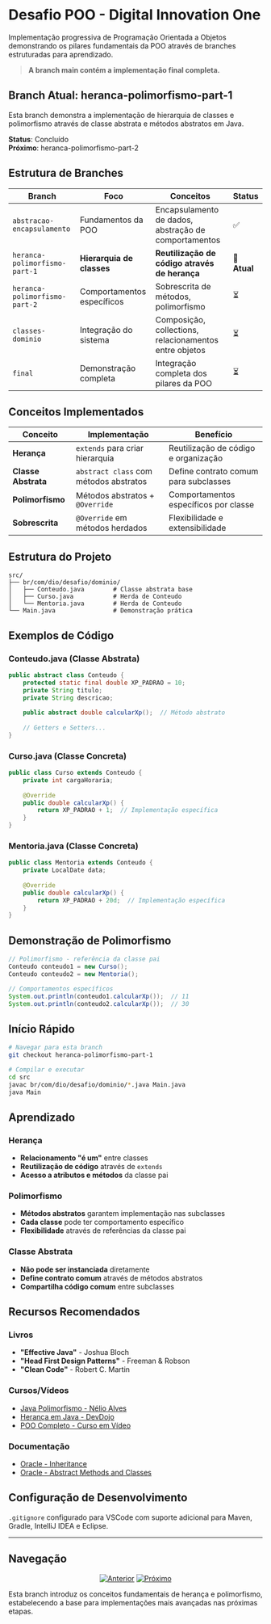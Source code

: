 # Desafio POO - Digital Innovation One

Implementação progressiva de Programação Orientada a Objetos demonstrando os pilares fundamentais da POO através de branches estruturadas para aprendizado.

> **A branch main contém a implementação final completa.**

## Branch Atual: heranca-polimorfismo-part-1

Esta branch demonstra a implementação de hierarquia de classes e polimorfismo através de classe abstrata e métodos abstratos em Java.

**Status**: Concluído  
**Próximo**: heranca-polimorfismo-part-2

## Estrutura de Branches

| Branch | Foco | Conceitos | Status |
|--------|------|-----------|--------|
| `abstracao-encapsulamento` | Fundamentos da POO | Encapsulamento de dados, abstração de comportamentos | ✅ |
| `heranca-polimorfismo-part-1` | **Hierarquia de classes** | **Reutilização de código através de herança** | **🔄 Atual** |
| `heranca-polimorfismo-part-2` | Comportamentos específicos | Sobrescrita de métodos, polimorfismo | ⏳ |
| `classes-dominio` | Integração do sistema | Composição, collections, relacionamentos entre objetos | ⏳ |
| `final` | Demonstração completa | Integração completa dos pilares da POO | ⏳ |

## Conceitos Implementados

| Conceito | Implementação | Benefício |
|----------|---------------|-----------|
| **Herança** | `extends` para criar hierarquia | Reutilização de código e organização |
| **Classe Abstrata** | `abstract class` com métodos abstratos | Define contrato comum para subclasses |
| **Polimorfismo** | Métodos abstratos + `@Override` | Comportamentos específicos por classe |
| **Sobrescrita** | `@Override` em métodos herdados | Flexibilidade e extensibilidade |

## Estrutura do Projeto

```
src/
├── br/com/dio/desafio/dominio/
│   ├── Conteudo.java        # Classe abstrata base
│   ├── Curso.java           # Herda de Conteudo
│   └── Mentoria.java        # Herda de Conteudo
└── Main.java                # Demonstração prática
```

## Exemplos de Código

### Conteudo.java (Classe Abstrata)
```java
public abstract class Conteudo {
    protected static final double XP_PADRAO = 10;
    private String titulo;
    private String descricao;
    
    public abstract double calcularXp();  // Método abstrato
    
    // Getters e Setters...
}
```

### Curso.java (Classe Concreta)
```java
public class Curso extends Conteudo {
    private int cargaHoraria;
    
    @Override
    public double calcularXp() {
        return XP_PADRAO + 1;  // Implementação específica
    }
}
```

### Mentoria.java (Classe Concreta)
```java
public class Mentoria extends Conteudo {
    private LocalDate data;
    
    @Override
    public double calcularXp() {
        return XP_PADRAO + 20d;  // Implementação específica
    }
}
```

## Demonstração de Polimorfismo

```java
// Polimorfismo - referência da classe pai
Conteudo conteudo1 = new Curso();
Conteudo conteudo2 = new Mentoria();

// Comportamentos específicos
System.out.println(conteudo1.calcularXp());  // 11
System.out.println(conteudo2.calcularXp());  // 30
```

## Início Rápido

```bash
# Navegar para esta branch
git checkout heranca-polimorfismo-part-1

# Compilar e executar
cd src
javac br/com/dio/desafio/dominio/*.java Main.java
java Main
```

## Aprendizado

### Herança
- **Relacionamento "é um"** entre classes
- **Reutilização de código** através de `extends`
- **Acesso a atributos e métodos** da classe pai

### Polimorfismo
- **Métodos abstratos** garantem implementação nas subclasses
- **Cada classe** pode ter comportamento específico
- **Flexibilidade** através de referências da classe pai

### Classe Abstrata
- **Não pode ser instanciada** diretamente
- **Define contrato comum** através de métodos abstratos
- **Compartilha código comum** entre subclasses

## Recursos Recomendados

### Livros
- **"Effective Java"** - Joshua Bloch
- **"Head First Design Patterns"** - Freeman & Robson
- **"Clean Code"** - Robert C. Martin

### Cursos/Vídeos
- [Java Polimorfismo - Nélio Alves](https://www.youtube.com/watch?v=jHbj8IE80HY)
- [Herança em Java - DevDojo](https://www.youtube.com/watch?v=9JpAO_cRhJc)
- [POO Completo - Curso em Vídeo](https://www.youtube.com/playlist?list=PLHz_AreHm4dkqe2aR0tQK74m8SFe-aGsY)

### Documentação
- [Oracle - Inheritance](https://docs.oracle.com/javase/tutorial/java/IandI/subclasses.html)
- [Oracle - Abstract Methods and Classes](https://docs.oracle.com/javase/tutorial/java/IandI/abstract.html)

## Configuração de Desenvolvimento

`.gitignore` configurado para VSCode com suporte adicional para Maven, Gradle, IntelliJ IDEA e Eclipse.

---

## Navegação

<div align="center">

[![Anterior](https://img.shields.io/badge/⬅️_Anterior-abstracao--encapsulamento-blue?style=for-the-badge)](../../tree/abstracao-encapsulamento)
[![Próximo](https://img.shields.io/badge/Próximo_➡️-heranca--polimorfismo--part--2-green?style=for-the-badge)](../../tree/heranca-polimorfismo-part-2)

</div>

Esta branch introduz os conceitos fundamentais de herança e polimorfismo, estabelecendo a base para implementações mais avançadas nas próximas etapas.
